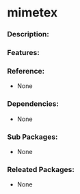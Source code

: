 # mimetex

### Description:


### Features:


### Reference:
* None

### Dependencies:
* None

### Sub Packages:
* None

### Releated Packages:
* None
